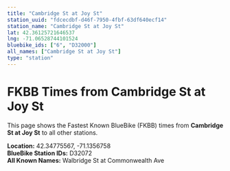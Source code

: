 ```yaml
---
title: "Cambridge St at Joy St"
station_uuid: "fdcecdbf-d46f-7950-4fbf-63df640ecf14"
station_name: "Cambridge St at Joy St"
lat: 42.36125721646537
lng: -71.06528744101524
bluebike_ids: ["6", "D32000"]
all_names: ["Cambridge St at Joy St"]
type: "station"
---
```


# FKBB Times from Cambridge St at Joy St

This page shows the Fastest Known BlueBike (FKBB) times from **Cambridge St at Joy St** to all other stations.

**Location:** 42.34775567, -71.1356758  
**BlueBike Station IDs:** D32072  
**All Known Names:** Walbridge St at Commonwealth Ave

